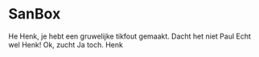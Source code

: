 # SanBox
He Henk, je hebt een gruwelijke tikfout gemaakt.
Dacht het niet Paul
Echt wel Henk!
Ok, zucht
Ja toch.
Henk